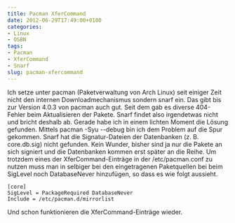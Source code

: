 ```yaml
---
title: Pacman XferCommand
date: 2012-06-29T17:49:00+0100
categories:
- Linux
- OSBN
tags:
- Pacman
- XferCommand
- Snarf
slug: pacman-xfercommand
---
```

Ich setze unter pacman (Paketverwaltung von Arch Linux) seit einiger Zeit nicht den internen Downloadmechanismus sondern snarf ein. Das gibt bis zur Version 4.0.3 von pacman auch gut. Seit dem gab es diverse 404-Fehler beim Aktualisieren der Pakete. Snarf findet also irgendetwas nicht und bricht deshalb ab. Gerade habe ich in einem lichten Moment die Lösung gefunden. Mittels pacman -Syu --debug bin ich dem Problem auf die Spur gekommen. Snarf hat die Signatur-Dateien der Datenbanken (z. B. core.db.sig) nicht gefunden. Kein Wunder, bisher sind ja nur die Pakete an sich signiert und die Datenbanken kommen erst später an die Reihe. Um trotzdem eines der XferCommand-Einträge in der /etc/pacman.conf zu nutzen muss man in selbiger bei den eingetragenen Paketquellen bei beim SigLevel noch DatabaseNever hinzufügen, so dass es wie folgt aussieht.

<pre class="line-numbers" style="white-space:pre-wrap;">
<code class="language-bash">[core]
SigLevel = PackageRequired DatabaseNever
Include = /etc/pacman.d/mirrorlist</code>
</pre>

Und schon funktionieren die XferCommand-Einträge wieder.
